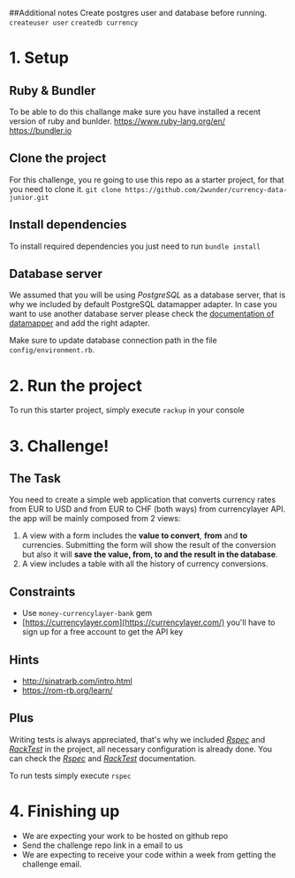 ##Additional notes
Create postgres user and database before running.
 `createuser user`
 `createdb currency`

# 1. Setup
## Ruby & Bundler
To be able to do this challange make sure you have installed a recent version of ruby and bunlder.
https://www.ruby-lang.org/en/
https://bundler.io
## Clone the project
For this challenge, you re going to use this repo as a starter project, for that you need to clone it.
`git clone https://github.com/2wunder/currency-data-junior.git`
## Install dependencies
To install required dependencies you just need to run `bundle install`
## Database server
We assumed that you will be using *PostgreSQL* as a database server, that is why we included by default PostgreSQL datamapper adapter.
In case you want to use another database server please check the [documentation of datamapper](https://rom-rb.org/learn/) and add the right adapter.

Make sure to update database connection path in the file `config/environment.rb`.

# 2. Run the project
To run this starter project, simply execute `rackup` in your console
# 3. Challenge!
## The Task
You need to create a simple web application that converts currency rates from EUR to USD and from EUR to CHF (both ways) from currencylayer API. the app will be mainly composed from 2 views:
1. A view with a form includes the **value to convert**, **from** and **to** currencies. Submitting the form will show the result of the conversion but also it will **save the value, from, to and the result in the database**.
2. A view includes a table with all the history of currency conversions.
## Constraints
-   Use  `money-currencylayer-bank`  gem ​
- [https://currencylayer.com](https://currencylayer.com/) you'll have to sign up for a free account to get the API key
## Hints
 - http://sinatrarb.com/intro.html
 - https://rom-rb.org/learn/
## Plus
Writing tests is always appreciated, that's why we included [*Rspec*](https://rspec.info) and [*RackTest*](https://github.com/rack-test/rack-test) in the project, all necessary configuration is already done. You can check the  [*Rspec*](https://rspec.info) and [*RackTest*](https://github.com/rack-test/rack-test) documentation.

To run tests simply execute `rspec`
# 4. Finishing up
- We are expecting your work to be hosted on github repo
- Send the challenge repo link in a email to us
- We are expecting to receive your code within a week from getting the challenge email.
